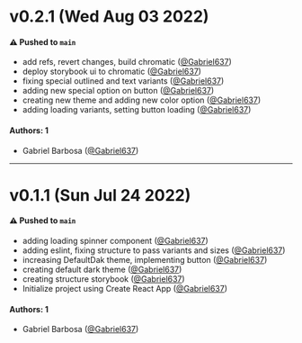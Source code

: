 # v0.2.1 (Wed Aug 03 2022)

#### ⚠️ Pushed to `main`

- add refs, revert changes, build chromatic ([@Gabriel637](https://github.com/Gabriel637))
- deploy storybook ui to chromatic ([@Gabriel637](https://github.com/Gabriel637))
- fixing special outlined and text variants ([@Gabriel637](https://github.com/Gabriel637))
- adding new special option on button ([@Gabriel637](https://github.com/Gabriel637))
- creating new theme and adding new color option ([@Gabriel637](https://github.com/Gabriel637))
- adding loading variants, setting button loading ([@Gabriel637](https://github.com/Gabriel637))

#### Authors: 1

- Gabriel Barbosa ([@Gabriel637](https://github.com/Gabriel637))

---

# v0.1.1 (Sun Jul 24 2022)

#### ⚠️ Pushed to `main`

- adding loading spinner component ([@Gabriel637](https://github.com/Gabriel637))
- adding eslint, fixing structure to pass variants and sizes ([@Gabriel637](https://github.com/Gabriel637))
- increasing DefaultDak theme, implementing button ([@Gabriel637](https://github.com/Gabriel637))
- creating default dark theme ([@Gabriel637](https://github.com/Gabriel637))
- creating structure storybook ([@Gabriel637](https://github.com/Gabriel637))
- Initialize project using Create React App ([@Gabriel637](https://github.com/Gabriel637))

#### Authors: 1

- Gabriel Barbosa ([@Gabriel637](https://github.com/Gabriel637))
